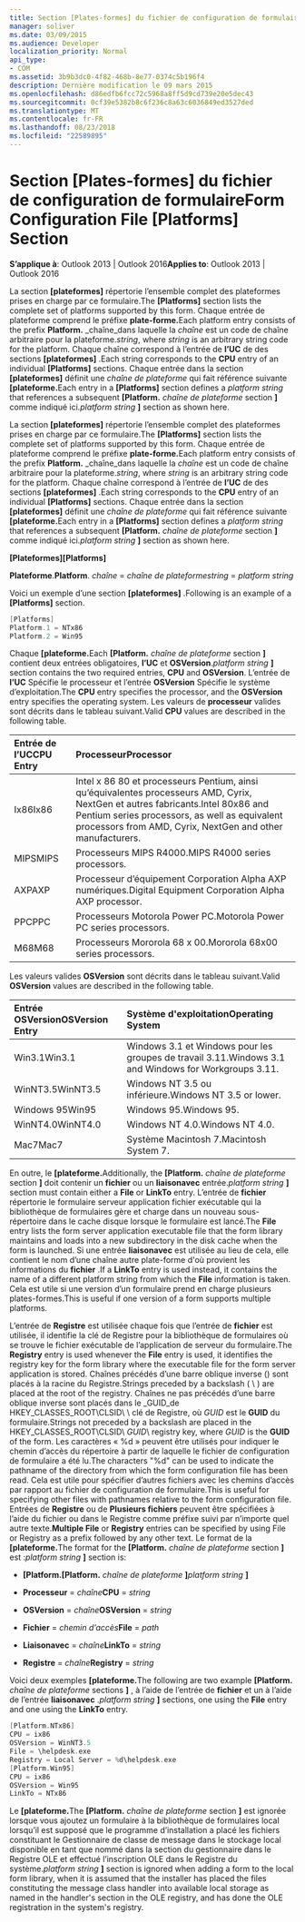 ```yaml
---
title: Section [Plates-formes] du fichier de configuration de formulaire
manager: soliver
ms.date: 03/09/2015
ms.audience: Developer
localization_priority: Normal
api_type:
- COM
ms.assetid: 3b9b3dc0-4f82-468b-8e77-0374c5b196f4
description: Dernière modification le 09 mars 2015
ms.openlocfilehash: d86edfb6fcc72c5968a8ff5d9cd739e20e5dec43
ms.sourcegitcommit: 0cf39e5382b8c6f236c8a63c6036849ed3527ded
ms.translationtype: MT
ms.contentlocale: fr-FR
ms.lasthandoff: 08/23/2018
ms.locfileid: "22589895"
---
```

# <a name="form-configuration-file-platforms-section"></a><span data-ttu-id="af821-103">Section [Plates-formes] du fichier de configuration de formulaire</span><span class="sxs-lookup"><span data-stu-id="af821-103">Form Configuration File [Platforms] Section</span></span>

<span data-ttu-id="af821-104">**S’applique à**: Outlook 2013 | Outlook 2016</span><span class="sxs-lookup"><span data-stu-id="af821-104">**Applies to**: Outlook 2013 | Outlook 2016</span></span> 
  
<span data-ttu-id="af821-105">La section **[plateformes]** répertorie l’ensemble complet des plateformes prises en charge par ce formulaire.</span><span class="sxs-lookup"><span data-stu-id="af821-105">The **[Platforms]** section lists the complete set of platforms supported by this form.</span></span> <span data-ttu-id="af821-106">Chaque entrée de plateforme comprend le préfixe **plate-forme.**</span><span class="sxs-lookup"><span data-stu-id="af821-106">Each platform entry consists of the prefix **Platform.**</span></span> <span data-ttu-id="af821-107">_chaîne_dans laquelle la _chaîne_ est un code de chaîne arbitraire pour la plateforme.</span><span class="sxs-lookup"><span data-stu-id="af821-107">_string_, where  _string_ is an arbitrary string code for the platform.</span></span> <span data-ttu-id="af821-108">Chaque chaîne correspond à l’entrée de **l’UC** de des sections **[plateformes]** .</span><span class="sxs-lookup"><span data-stu-id="af821-108">Each string corresponds to the **CPU** entry of an individual **[Platforms]** sections.</span></span> <span data-ttu-id="af821-109">Chaque entrée dans la section **[plateformes]** définit une _chaîne de plateforme_ qui fait référence suivante **[plateforme.**</span><span class="sxs-lookup"><span data-stu-id="af821-109">Each entry in a **[Platforms]** section defines a  _platform string_ that references a subsequent **[Platform.**</span></span> <span data-ttu-id="af821-110">_chaîne de plateforme_ section **]** comme indiqué ici.</span><span class="sxs-lookup"><span data-stu-id="af821-110">_platform string_ **]** section as shown here.</span></span> 
  
<span data-ttu-id="af821-111">La section **[plateformes]** répertorie l’ensemble complet des plateformes prises en charge par ce formulaire.</span><span class="sxs-lookup"><span data-stu-id="af821-111">The **[Platforms]** section lists the complete set of platforms supported by this form.</span></span> <span data-ttu-id="af821-112">Chaque entrée de plateforme comprend le préfixe **plate-forme.**</span><span class="sxs-lookup"><span data-stu-id="af821-112">Each platform entry consists of the prefix **Platform.**</span></span> <span data-ttu-id="af821-113">_chaîne_dans laquelle la _chaîne_ est un code de chaîne arbitraire pour la plateforme.</span><span class="sxs-lookup"><span data-stu-id="af821-113">_string_, where  _string_ is an arbitrary string code for the platform.</span></span> <span data-ttu-id="af821-114">Chaque chaîne correspond à l’entrée de **l’UC** de des sections **[plateformes]** .</span><span class="sxs-lookup"><span data-stu-id="af821-114">Each string corresponds to the **CPU** entry of an individual **[Platforms]** sections.</span></span> <span data-ttu-id="af821-115">Chaque entrée dans la section **[plateformes]** définit une _chaîne de plateforme_ qui fait référence suivante **[plateforme.**</span><span class="sxs-lookup"><span data-stu-id="af821-115">Each entry in a **[Platforms]** section defines a  _platform string_ that references a subsequent **[Platform.**</span></span> <span data-ttu-id="af821-116">_chaîne de plateforme_ section **]** comme indiqué ici.</span><span class="sxs-lookup"><span data-stu-id="af821-116">_platform string_ **]** section as shown here.</span></span> 
  
<span data-ttu-id="af821-117">**[Plateformes]**</span><span class="sxs-lookup"><span data-stu-id="af821-117">**[Platforms]**</span></span>
  
<span data-ttu-id="af821-118">**Plateforme**.</span><span class="sxs-lookup"><span data-stu-id="af821-118">**Platform**.</span></span> <span data-ttu-id="af821-119">_chaîne_ =  _chaîne de plateforme_</span><span class="sxs-lookup"><span data-stu-id="af821-119">_string_ =  _platform string_</span></span>
  
<span data-ttu-id="af821-120">Voici un exemple d’une section **[plateformes]** .</span><span class="sxs-lookup"><span data-stu-id="af821-120">Following is an example of a **[Platforms]** section.</span></span> 
  
```cpp
[Platforms]
Platform.1 = NTx86
Platform.2 = Win95

```

<span data-ttu-id="af821-121">Chaque **[plateforme.**</span><span class="sxs-lookup"><span data-stu-id="af821-121">Each **[Platform.**</span></span> <span data-ttu-id="af821-122">_chaîne de plateforme_ section **]** contient deux entrées obligatoires, **l’UC** et **OSVersion**.</span><span class="sxs-lookup"><span data-stu-id="af821-122">_platform string_ **]** section contains the two required entries, **CPU** and **OSVersion**.</span></span> <span data-ttu-id="af821-123">L’entrée de **l’UC** Spécifie le processeur et l’entrée **OSVersion** Spécifie le système d’exploitation.</span><span class="sxs-lookup"><span data-stu-id="af821-123">The **CPU** entry specifies the processor, and the **OSVersion** entry specifies the operating system.</span></span> <span data-ttu-id="af821-124">Les valeurs de **processeur** valides sont décrits dans le tableau suivant.</span><span class="sxs-lookup"><span data-stu-id="af821-124">Valid **CPU** values are described in the following table.</span></span> 
  
|<span data-ttu-id="af821-125">**Entrée de l’UC**</span><span class="sxs-lookup"><span data-stu-id="af821-125">**CPU Entry**</span></span>|<span data-ttu-id="af821-126">**Processeur**</span><span class="sxs-lookup"><span data-stu-id="af821-126">**Processor**</span></span>|
|:-----|:-----|
|<span data-ttu-id="af821-127">Ix86</span><span class="sxs-lookup"><span data-stu-id="af821-127">Ix86</span></span>  <br/> |<span data-ttu-id="af821-128">Intel x 86 80 et processeurs Pentium, ainsi qu’équivalentes processeurs AMD, Cyrix, NextGen et autres fabricants.</span><span class="sxs-lookup"><span data-stu-id="af821-128">Intel 80x86 and Pentium series processors, as well as equivalent processors from AMD, Cyrix, NextGen and other manufacturers.</span></span>  <br/> |
|<span data-ttu-id="af821-129">MIPS</span><span class="sxs-lookup"><span data-stu-id="af821-129">MIPS</span></span>  <br/> |<span data-ttu-id="af821-130">Processeurs MIPS R4000.</span><span class="sxs-lookup"><span data-stu-id="af821-130">MIPS R4000 series processors.</span></span>  <br/> |
|<span data-ttu-id="af821-131">AXP</span><span class="sxs-lookup"><span data-stu-id="af821-131">AXP</span></span>  <br/> |<span data-ttu-id="af821-132">Processeur d’équipement Corporation Alpha AXP numériques.</span><span class="sxs-lookup"><span data-stu-id="af821-132">Digital Equipment Corporation Alpha AXP processor.</span></span>  <br/> |
|<span data-ttu-id="af821-133">PPC</span><span class="sxs-lookup"><span data-stu-id="af821-133">PPC</span></span>  <br/> |<span data-ttu-id="af821-134">Processeurs Motorola Power PC.</span><span class="sxs-lookup"><span data-stu-id="af821-134">Motorola Power PC series processors.</span></span>  <br/> |
|<span data-ttu-id="af821-135">M68</span><span class="sxs-lookup"><span data-stu-id="af821-135">M68</span></span>  <br/> |<span data-ttu-id="af821-136">Processeurs Mororola 68 x 00.</span><span class="sxs-lookup"><span data-stu-id="af821-136">Mororola 68x00 series processors.</span></span>  <br/> |
   
<span data-ttu-id="af821-137">Les valeurs valides **OSVersion** sont décrits dans le tableau suivant.</span><span class="sxs-lookup"><span data-stu-id="af821-137">Valid **OSVersion** values are described in the following table.</span></span> 
  
|<span data-ttu-id="af821-138">**Entrée OSVersion**</span><span class="sxs-lookup"><span data-stu-id="af821-138">**OSVersion Entry**</span></span>|<span data-ttu-id="af821-139">**Système d'exploitation**</span><span class="sxs-lookup"><span data-stu-id="af821-139">**Operating System**</span></span>|
|:-----|:-----|
|<span data-ttu-id="af821-140">Win3.1</span><span class="sxs-lookup"><span data-stu-id="af821-140">Win3.1</span></span>  <br/> |<span data-ttu-id="af821-141">Windows 3.1 et Windows pour les groupes de travail 3.11.</span><span class="sxs-lookup"><span data-stu-id="af821-141">Windows 3.1 and Windows for Workgroups 3.11.</span></span>  <br/> |
|<span data-ttu-id="af821-142">WinNT3.5</span><span class="sxs-lookup"><span data-stu-id="af821-142">WinNT3.5</span></span>  <br/> |<span data-ttu-id="af821-143">Windows NT 3.5 ou inférieure.</span><span class="sxs-lookup"><span data-stu-id="af821-143">Windows NT 3.5 or lower.</span></span>  <br/> |
|<span data-ttu-id="af821-144">Windows 95</span><span class="sxs-lookup"><span data-stu-id="af821-144">Win95</span></span>  <br/> |<span data-ttu-id="af821-145">Windows 95.</span><span class="sxs-lookup"><span data-stu-id="af821-145">Windows 95.</span></span>  <br/> |
|<span data-ttu-id="af821-146">WinNT4.0</span><span class="sxs-lookup"><span data-stu-id="af821-146">WinNT4.0</span></span>  <br/> |<span data-ttu-id="af821-147">Windows NT 4.0.</span><span class="sxs-lookup"><span data-stu-id="af821-147">Windows NT 4.0.</span></span>  <br/> |
|<span data-ttu-id="af821-148">Mac7</span><span class="sxs-lookup"><span data-stu-id="af821-148">Mac7</span></span>  <br/> |<span data-ttu-id="af821-149">Système Macintosh 7.</span><span class="sxs-lookup"><span data-stu-id="af821-149">Macintosh System 7.</span></span>  <br/> |
   
<span data-ttu-id="af821-150">En outre, le **[plateforme.**</span><span class="sxs-lookup"><span data-stu-id="af821-150">Additionally, the **[Platform.**</span></span> <span data-ttu-id="af821-151">_chaîne de plateforme_ section **]** doit contenir un **fichier** ou un **liaisonavec** entrée.</span><span class="sxs-lookup"><span data-stu-id="af821-151">_platform string_ **]** section must contain either a **File** or **LinkTo** entry.</span></span> <span data-ttu-id="af821-152">L’entrée de **fichier** répertorie le formulaire serveur application fichier exécutable qui la bibliothèque de formulaires gère et charge dans un nouveau sous-répertoire dans le cache disque lorsque le formulaire est lancé.</span><span class="sxs-lookup"><span data-stu-id="af821-152">The **File** entry lists the form server application executable file that the form library maintains and loads into a new subdirectory in the disk cache when the form is launched.</span></span> <span data-ttu-id="af821-153">Si une entrée **liaisonavec** est utilisée au lieu de cela, elle contient le nom d’une chaîne autre plate-forme d'où provient les informations du **fichier** .</span><span class="sxs-lookup"><span data-stu-id="af821-153">If a **LinkTo** entry is used instead, it contains the name of a different platform string from which the **File** information is taken.</span></span> <span data-ttu-id="af821-154">Cela est utile si une version d’un formulaire prend en charge plusieurs plates-formes.</span><span class="sxs-lookup"><span data-stu-id="af821-154">This is useful if one version of a form supports multiple platforms.</span></span> 
  
<span data-ttu-id="af821-155">L’entrée de **Registre** est utilisée chaque fois que l’entrée de **fichier** est utilisée, il identifie la clé de Registre pour la bibliothèque de formulaires où se trouve le fichier exécutable de l’application de serveur du formulaire.</span><span class="sxs-lookup"><span data-stu-id="af821-155">The **Registry** entry is used whenever the **File** entry is used, it identifies the registry key for the form library where the executable file for the form server application is stored.</span></span> <span data-ttu-id="af821-156">Chaînes précédés d’une barre oblique inverse (\) sont placés à la racine du Registre.</span><span class="sxs-lookup"><span data-stu-id="af821-156">Strings preceded by a backslash ( \ ) are placed at the root of the registry.</span></span> <span data-ttu-id="af821-157">Chaînes ne pas précédés d’une barre oblique inverse sont placés dans le _GUID_de HKEY_CLASSES_ROOT\CLSID\ \ clé de Registre, où _GUID_ est le **GUID** du formulaire.</span><span class="sxs-lookup"><span data-stu-id="af821-157">Strings not preceded by a backslash are placed in the HKEY_CLASSES_ROOT\CLSID\  _GUID_\ registry key, where  _GUID_ is the **GUID** of the form.</span></span> <span data-ttu-id="af821-158">Les caractères « %d » peuvent être utilisés pour indiquer le chemin d’accès du répertoire à partir de laquelle le fichier de configuration de formulaire a été lu.</span><span class="sxs-lookup"><span data-stu-id="af821-158">The characters "%d" can be used to indicate the pathname of the directory from which the form configuration file has been read.</span></span> <span data-ttu-id="af821-159">Cela est utile pour spécifier d’autres fichiers avec les chemins d’accès par rapport au fichier de configuration de formulaire.</span><span class="sxs-lookup"><span data-stu-id="af821-159">This is useful for specifying other files with pathnames relative to the form configuration file.</span></span> <span data-ttu-id="af821-160">Entrées de **Registre** ou de **Plusieurs fichiers** peuvent être spécifiées à l’aide du fichier ou dans le Registre comme préfixe suivi par n’importe quel autre texte.</span><span class="sxs-lookup"><span data-stu-id="af821-160">**Multiple File** or **Registry** entries can be specified by using File or Registry as a prefix followed by any other text.</span></span> <span data-ttu-id="af821-161">Le format de la **[plateforme.**</span><span class="sxs-lookup"><span data-stu-id="af821-161">The format for the **[Platform.**</span></span> <span data-ttu-id="af821-162">_chaîne de plateforme_ section **]** est :</span><span class="sxs-lookup"><span data-stu-id="af821-162">_platform string_ **]** section is:</span></span> 
  
- <span data-ttu-id="af821-163">**[Platform.**</span><span class="sxs-lookup"><span data-stu-id="af821-163">**[Platform.**</span></span> <span data-ttu-id="af821-164">_chaîne de plateforme_ **]**</span><span class="sxs-lookup"><span data-stu-id="af821-164">_platform string_ **]**</span></span>
    
- <span data-ttu-id="af821-165">**Processeur** =  _chaîne_</span><span class="sxs-lookup"><span data-stu-id="af821-165">**CPU** =  _string_</span></span>
    
- <span data-ttu-id="af821-166">**OSVersion** =  _chaîne_</span><span class="sxs-lookup"><span data-stu-id="af821-166">**OSVersion** =  _string_</span></span>
    
- <span data-ttu-id="af821-167">**Fichier** =  _chemin d’accès_</span><span class="sxs-lookup"><span data-stu-id="af821-167">**File** =  _path_</span></span>
    
- <span data-ttu-id="af821-168">**Liaisonavec** =  _chaîne_</span><span class="sxs-lookup"><span data-stu-id="af821-168">**LinkTo** =  _string_</span></span>
    
- <span data-ttu-id="af821-169">**Registre** =  _chaîne_</span><span class="sxs-lookup"><span data-stu-id="af821-169">**Registry** =  _string_</span></span>
  
<span data-ttu-id="af821-170">Voici deux exemples **[plateforme.**</span><span class="sxs-lookup"><span data-stu-id="af821-170">The following are two example **[Platform.**</span></span> <span data-ttu-id="af821-171">_chaîne de plateforme_ sections **]** , à l’aide de l’entrée de **fichier** et un à l’aide de l’entrée **liaisonavec** .</span><span class="sxs-lookup"><span data-stu-id="af821-171">_platform string_ **]** sections, one using the **File** entry and one using the **LinkTo** entry.</span></span> 
  
```cpp
[Platform.NTx86]
CPU = ix86
OSVersion = WinNT3.5
File = \helpdesk.exe
Registry = Local Server = %d\helpdesk.exe
[Platform.Win95]
CPU = ix86
OSVersion = Win95
LinkTo = NTx86

```

<span data-ttu-id="af821-172">Le **[plateforme.**</span><span class="sxs-lookup"><span data-stu-id="af821-172">The **[Platform.**</span></span> <span data-ttu-id="af821-173">_chaîne de plateforme_ section **]** est ignorée lorsque vous ajoutez un formulaire à la bibliothèque de formulaires local lorsqu’il est supposé que le programme d’installation a placé les fichiers constituant le Gestionnaire de classe de message dans le stockage local disponible en tant que nommé dans la section du gestionnaire dans le Registre OLE et effectué l’inscription OLE dans le Registre du système.</span><span class="sxs-lookup"><span data-stu-id="af821-173">_platform string_ **]** section is ignored when adding a form to the local form library, when it is assumed that the installer has placed the files constituting the message class handler into available local storage as named in the handler's section in the OLE registry, and has done the OLE registration in the system's registry.</span></span> 
  

